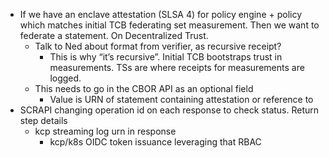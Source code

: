 - If we have an enclave attestation (SLSA 4) for policy engine + policy which matches initial TCB federating set measurement. Then we want to federate a statement. On Decentralized Trust.
  - Talk to Ned about format from verifier, as recursive receipt?
    - This is why “it’s recursive”. Initial TCB bootstraps trust in measurements. TSs are where receipts for measurements are logged.
  - This needs to go in the CBOR API as an optional field
    - Value is URN of statement containing attestation or reference to
- SCRAPI changing operation id on each response to check status. Return step details
  - kcp streaming log urn in response
    - kcp/k8s OIDC token issuance leveraging that RBAC